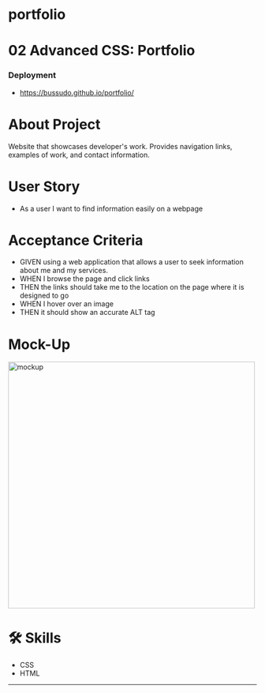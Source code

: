 # portfolio

# 02 Advanced CSS:  Portfolio

### Deployment

- https://bussudo.github.io/portfolio/

# About Project

Website that showcases developer's work.  Provides navigation links, examples of work, and contact information.

# User Story
 
- As a user I want to find information easily on a webpage

# Acceptance Criteria

- GIVEN using a web application that allows a user to seek information about me and my services.
- WHEN I browse the page and click links
- THEN the links should take me to the location on the page where it is designed to go
- WHEN I hover over an image 
- THEN it should show an accurate ALT tag 

# Mock-Up

<img width="500" alt="mockup" src="https://user-images.githubusercontent.com/screenshot.png">

# 🛠 Skills

- CSS
- HTML
---